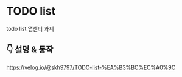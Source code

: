 # TODO list
todo list 앱센터 과제

## 👇  설명 & 동작
https://velog.io/@skh9797/TODO-list-%EA%B3%BC%EC%A0%9C

